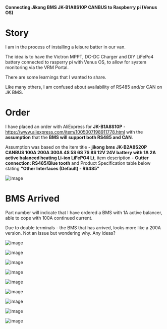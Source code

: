 **Connecting Jikong BMS JK-B1A8S10P CANBUS to Raspberry pi (Venus OS)**

# Story
I am in the process of installing a leisure batter in our van. 

The idea is to have the Victron MPPT, DC-DC Charger and DIY LiFePo4 battery connected to rasperry pi with Venus OS, to allow for system monitoring via the VRM Portal.

There are some learnings that I wanted to share.

Like many others, I am confused about availability of RS485 and/or CAN on JK BMS. 
# Order
I have placed an order with AliExpress for **JK-B1A8S10P** - https://www.aliexpress.com/item/1005007198911778.html with the **assumption** that the **BMS will support both RS485 and CAN**.

Assumption was based on the item title - **jikong bms JK-B2A8S20P CANBUS 100A 200A 300A 4S 5S 6S 7S 8S 12V 24V battery with 1A 2A active balanced heating Li-ion LiFePO4 Lt**,
item description - **Gutter connection: RS485/Blue tooth** and Product Specification table below stating **"Other Interfaces (Default) - RS485"**

![image](https://github.com/user-attachments/assets/f2f9259b-223b-409a-9618-dacba3d65480)

# BMS Arrived
Part number will indicate that I have ordered a BMS with 1A active balancer, able to cope with 100A continued current.

Due to double terminals - the BMS that has arrived, looks more like a 200A version. Not an issue but wondering why. Any ideas?

![image](https://github.com/user-attachments/assets/ef5f336a-eea6-4152-a099-af86856c2190)



![image](https://github.com/user-attachments/assets/3ec713e4-c439-4e01-a6d0-f69224180792)


![image](https://github.com/user-attachments/assets/a8377959-53c6-4d0a-834f-c1c5c5a8d9de)

![image](https://github.com/user-attachments/assets/63eb3efc-e151-4718-a47c-49acfb87fb4f)

![image](https://github.com/user-attachments/assets/790f5275-a680-4db1-bfe9-0a9939f382f8)

![image](https://github.com/user-attachments/assets/25e9f17d-9d65-4be4-a38d-ec9aba02aa55)

![image](https://github.com/user-attachments/assets/0a451bd9-3e53-4c0b-9723-36e4c286d4a9)



![image](https://github.com/user-attachments/assets/bc8afed4-5195-4f2b-ae74-c8bf95544994)

![image](https://github.com/user-attachments/assets/fef9fa8e-5efd-4e2a-94c3-8c6ea6802012)


